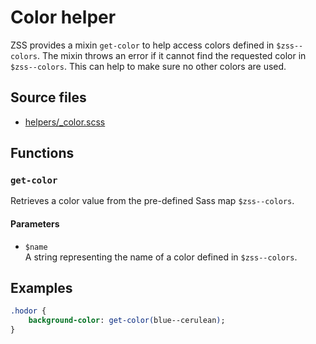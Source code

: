 # Color helper

ZSS provides a mixin `get-color` to help access colors defined in `$zss--colors`. The mixin throws
an error if it cannot find the requested color in `$zss--colors`. This can help to make sure
no other colors are used.

## Source files

- [helpers/_color.scss](../../src/helpers/_color.scss)

## Functions

### `get-color`  

Retrieves a color value from the pre-defined Sass map `$zss--colors`.

#### Parameters

- `$name`   
   A string representing the name of a color defined in `$zss--colors`.

## Examples

```sass
.hodor {
    background-color: get-color(blue--cerulean);
}
```